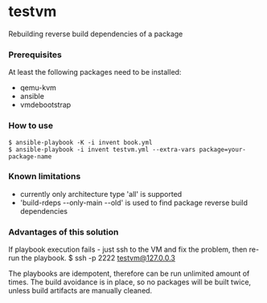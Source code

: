 # testvm
Rebuilding reverse build dependencies of a package

### Prerequisites

At least the following packages need to be installed:
 * qemu-kvm
 * ansible
 * vmdebootstrap

### How to use

    $ ansible-playbook -K -i invent book.yml
    $ ansible-playbook -i invent testvm.yml --extra-vars package=your-package-name

### Known limitations

 * currently only architecture type 'all' is supported
 * 'build-rdeps --only-main --old' is used to find package reverse build dependencies

### Advantages of this solution

If playbook execution fails - just ssh to the VM and fix the problem,
then re-run the playbook.
$ ssh -p 2222 testvm@127.0.0.3

The playbooks are idempotent, therefore can be run unlimited amount of times.
The build avoidance is in place, so no packages will be built twice, unless build
artifacts are manually cleaned.
